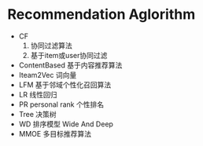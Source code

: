 #   Recommendation   Aglorithm
  
- CF      
     1)  协同过滤算法   
     2)  基于item或user协同过滤
- ContentBased  基于内容推荐算法
- Iteam2Vec     词向量
- LFM      基于邻域个性化召回算法
- LR            线性回归
- PR personal rank  个性排名
- Tree  决策树
- WD    排序模型    Wide And Deep
- MMOE  多目标推荐算法
